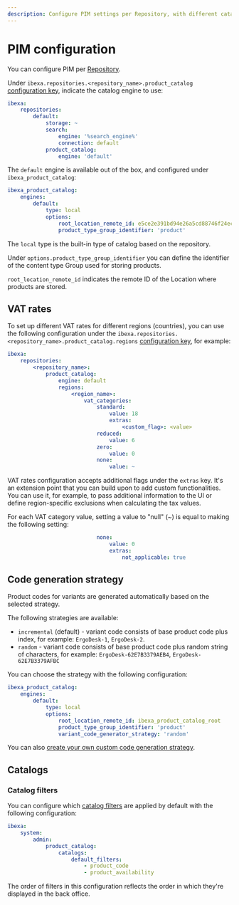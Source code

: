 ```yaml
---
description: Configure PIM settings per Repository, with different catalog engines and VAT configurations.
---
```


# PIM configuration

You can configure PIM per [Repository](repository_configuration.md).

Under `ibexa.repositories.<repository_name>.product_catalog` [configuration key](configuration.md#configuration-files), indicate the catalog engine to use:

``` yaml
ibexa:
    repositories:
        default:
            storage: ~
            search:
                engine: '%search_engine%'
                connection: default
            product_catalog:
                engine: 'default'
```

The `default` engine is available out of the box, and configured under `ibexa_product_catalog`:

``` yaml
ibexa_product_catalog:
    engines:
        default:
            type: local
            options:
                root_location_remote_id: e5ce2e391bd94e26a5cd88746f24ecce
                product_type_group_identifier: 'product'
```

The `local` type is the built-in type of catalog based on the repository.

Under `options.product_type_group_identifier` you can define the identifier of the content type Group used for storing products.

`root_location_remote_id` indicates the remote ID of the Location where products are stored.

## VAT rates

To set up different VAT rates for different regions (countries), you can use the following configuration under the `ibexa.repositories.<repository_name>.product_catalog.regions` [configuration key](configuration.md#configuration-files), for example:

``` yaml hl_lines="11 12 17 18"
ibexa:
    repositories:
        <repository_name>:
            product_catalog:
                engine: default
                regions:
                    <region_name>:
                        vat_categories:
                            standard:
                                value: 18
                                extras:
                                    <custom_flag>: <value>
                            reduced:
                                value: 6
                            zero:
                                value: 0
                            none:
                                value: ~
```

VAT rates configuration accepts additional flags under the `extras` key.
It's an extension point that you can build upon to add custom functionalities. 
You can use it, for example, to pass additional information to the UI or define region-specific exclusions when calculating the tax values.

For each VAT category value, setting a value to "null" (~) is equal to making the following setting:

``` yaml
                            none:
                                value: 0
                                extras:
                                    not_applicable: true
```

## Code generation strategy

Product codes for variants are generated automatically based on the selected strategy.

The following strategies are available:

- `incremental` (default) - variant code consists of base product code plus index, for example: `ErgoDesk-1`, `ErgoDesk-2`.
- `random` - variant code consists of base product code plus random string of characters, for example: `ErgoDesk-62E7B3379AEB4`, `ErgoDesk-62E7B3379AFBC`

You can choose the strategy with the following configuration:

``` yaml hl_lines="8"
ibexa_product_catalog:
    engines:
        default:
            type: local
            options:
                root_location_remote_id: ibexa_product_catalog_root
                product_type_group_identifier: 'product'
                variant_code_generator_strategy: 'random'
```

You can also [create your own custom code generation strategy](create_product_code_generator.md).

## Catalogs

### Catalog filters

You can configure which [catalog filters](catalogs.md) are applied by default with the following configuration:

``` yaml
ibexa:
    system:
        admin:
            product_catalog:
                catalogs:
                    default_filters:
                        - product_code
                        - product_availability
```

The order of filters in this configuration reflects the order in which they're displayed in the back office.
